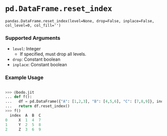 # `pd.DataFrame.reset_index`

`pandas.DataFrame.reset_index(level=None, drop=False, inplace=False, col_level=0, col_fill='')`

### Supported Arguments

- `level`: Integer
  - If specified, must drop all levels.
- `drop`: Constant boolean
- `inplace`: Constant boolean

### Example Usage

```py

>>> @bodo.jit
... def f():
...   df = pd.DataFrame({"A": [1,2,3], "B": [4,5,6], "C": [7,8,9]}, index = ["X", "Y", "Z"])
...   return df.reset_index()
>>> f()
  index  A  B  C
0     X  1  4  7
1     Y  2  5  8
2     Z  3  6  9
```
